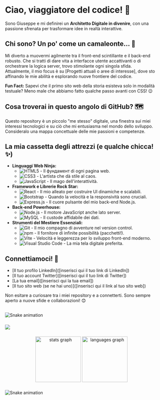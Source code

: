 # Ciao, viaggiatore del codice! 🚀

Sono Giuseppe e mi definirei un **Architetto Digitale in divenire**, con una passione sfrenata per trasformare idee in realtà interattive.

## Chi sono? Un po' come un camaleonte... 🦎

Mi diverto a muovermi agilmente tra il front-end scintillante e il back-end robusto. Che si tratti di dare vita a interfacce utente accattivanti o di orchestrare la logica server, trovo stimolante ogni singola sfida. Attualmente, il mio focus è su [Progetti attuali o aree di interesse], dove sto affinando le mie abilità e esplorando nuove frontiere del codice.

**Fun Fact:** Sapevi che il primo sito web della storia esisteva solo in modalità testuale? Meno male che abbiamo fatto qualche passo avanti con CSS! 😉

## Cosa troverai in questo angolo di GitHub? 🗺️

Questo repository è un piccolo "me stesso" digitale, una finestra sui miei interessi tecnologici e su ciò che mi entusiasma nel mondo dello sviluppo. Consideralo una mappa concettuale delle mie passioni e competenze.

## La mia cassetta degli attrezzi (e qualche chicca! ✨)

* **Linguaggi Web Ninja:**
    * ![HTML5](https://img.shields.io/badge/HTML5-E34F26?style=for-the-badge&logo=html5&logoColor=white) - Il фундамент di ogni pagina web.
    * ![CSS3](https://img.shields.io/badge/CSS3-1572B6?style=for-the-badge&logo=css3&logoColor=white) - L'artista che dà stile al caos.
    * ![JavaScript](https://img.shields.io/badge/JavaScript-F7DF1E?style=for-the-badge&logo=javascript&logoColor=black) - Il mago dell'interattività.
* **Framework e Librerie Rock Star:**
    * ![React](https://img.shields.io/badge/React-61DAFB?style=for-the-badge&logo=react&logoColor=black) - Il mio alleato per costruire UI dinamiche e scalabili.
    * ![Bootstrap](https://img.shields.io/badge/Bootstrap-7952B3?style=for-the-badge&logo=bootstrap&logoColor=white) - Quando la velocità e la responsività sono cruciali.
    * ![Express.js](https://img.shields.io/badge/Express.js-000000?style=for-the-badge&logo=express&logoColor=white) - Il cuore pulsante del mio back-end Node.js.
* **Back-end Powerhouse:**
    * ![Node.js](https://img.shields.io/badge/Node.js-339933?style=for-the-badge&logo=nodedotjs&logoColor=white) - Il motore JavaScript anche lato server.
    * ![MySQL](https://img.shields.io/badge/MySQL-4479A1?style=for-the-badge&logo=mysql&logoColor=white) - Il custode affidabile dei dati.
* **Strumenti del Mestiere Essenziali:**
    * ![Git](https://img.shields.io/badge/Git-F05032?style=for-the-badge&logo=git&logoColor=white) - Il mio compagno di avventure nel version control.
    * ![npm](https://img.shields.io/badge/npm-CB3837?style=for-the-badge&logo=npm&logoColor=white) - Il fornitore di infinite possibilità (pacchetti!).
    * ![Vite](https://img.shields.io/badge/Vite-646CFF?style=for-the-badge&logo=vite&logoColor=white) - Velocità e leggerezza per lo sviluppo front-end moderno.
    * ![Visual Studio Code](https://img.shields.io/badge/Visual%20Studio%20Code-0078D4?style=for-the-badge&logo=visual-studio-code&logoColor=white) - La mia tela digitale preferita.

## Connettiamoci! 🔗

* [Il tuo profilo LinkedIn]([inserisci qui il tuo link di LinkedIn])
* [Il tuo account Twitter]([inserisci qui il tuo link di Twitter])
* [La tua email]([inserisci qui la tua email])
* [Il tuo sito web (se ne hai uno)]([inserisci qui il link al tuo sito web])

Non esitare a curiosare tra i miei repository e a connetterti. Sono sempre aperto a nuove sfide e collaborazioni! 😊


<br clear="both">

<img src="https://raw.githubusercontent.com/giuseppezaccato/giuseppezaccato/output/snake.svg" alt="Snake animation" />

###


<div align="left">
  <img src="https://profile-counter.glitch.me/giuseppezaccato/count.svg?"  />
</div>

###

<div align="center">
  <img src="https://github-readme-stats.vercel.app/api?username=giuseppezaccato&hide_title=false&hide_rank=false&show_icons=true&include_all_commits=true&count_private=true&disable_animations=false&theme=synthwave&locale=en&hide_border=false&order=1" height="150" alt="stats graph"  />
  <img src="https://github-readme-stats.vercel.app/api/top-langs?username=giuseppezaccato&locale=en&hide_title=false&layout=compact&card_width=320&langs_count=5&theme=dracula&hide_border=false&order=2" height="150" alt="languages graph"  />
</div>

###

<img src="https://raw.githubusercontent.com/giuseppezaccato/giuseppezaccato/output/snake.svg" alt="Snake animation" />

###
